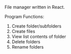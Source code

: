 File manager written in React.

Program Functions:
1) Create folder/subfolders
2) Create files
3) View list contents of folder
4) Delete folders
5) Rename folders